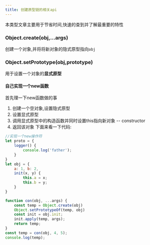 ```yaml
---
title: 创建原型链的相关api
---
```

本类型文章主要用于节省时间,快速的查到并了解最重要的特性
### Object.create(obj,...args)
创建一个对象,并将将新对象的隐式原型指向```obj```


### Object.setPrototype(obj,prototype)
用于设置一个对象的**显式原型**

#### 自己实现一个new函数
首先理一下new函数做的事
1. 创建一个空对象,设置隐式原型
2. 设置显式原型
3. 调用显式原型中的构造函数并同时设置this指向新对象 -- constructor
4. 返回该对象
下面来看一下代码:
```js
//实现一个new操作符
let proto = {
    logger() {
        console.log('father');
    }
}
let obj = {
    a: 1, b: 2,
    init(x, y) {
        this.a = x;
        this.b = y;
    }
}

function con(obj, ...args) {
    const temp = Object.create(obj)
    Object.setPrototypeOf(temp, obj)
    const init = obj.init;
    init.apply(temp, args);
    return temp;
}
const temp = con(obj, 4, 5);
console.log(temp);
```
